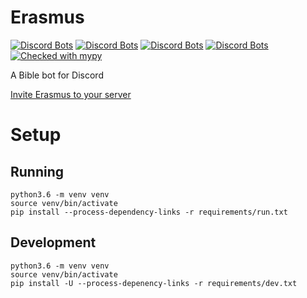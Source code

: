 # Erasmus

[![Discord Bots](https://discordbots.org/api/widget/status/349394562336292876.svg?noavatar=true)](https://discordbots.org/bot/349394562336292876) [![Discord Bots](https://discordbots.org/api/widget/servers/349394562336292876.svg?noavatar=true)](https://discordbots.org/bot/349394562336292876) [![Discord Bots](https://discordbots.org/api/widget/upvotes/349394562336292876.svg?noavatar=true)](https://discordbots.org/bot/349394562336292876) [![Discord Bots](https://discordbots.org/api/widget/lib/349394562336292876.svg?noavatar=true)](https://discordbots.org/bot/349394562336292876)
[![Checked with mypy](http://www.mypy-lang.org/static/mypy_badge.svg)](http://mypy-lang.org/)

A Bible bot for Discord

[Invite Erasmus to your server](https://discordapp.com/oauth2/authorize?client_id=349394562336292876&scope=bot&permissions=379968)

# Setup

## Running

```
python3.6 -m venv venv
source venv/bin/activate
pip install --process-dependency-links -r requirements/run.txt
```

## Development

```
python3.6 -m venv venv
source venv/bin/activate
pip install -U --process-depenency-links -r requirements/dev.txt
```
